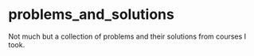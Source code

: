 # problems_and_solutions

Not much but a collection of problems and their solutions from courses I took. 
